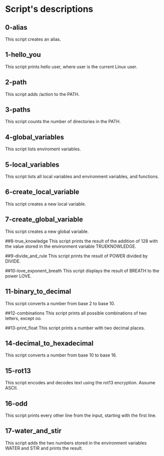 # Script's descriptions

## 0-alias
This script creates an alias.

## 1-hello_you
This script prints hello user, where user is the current Linux user.

## 2-path
This script adds /action to the PATH.

## 3-paths
This script counts the number of directories in the PATH.

## 4-global_variables
This script lists enviroment variables.

## 5-local_variables
This script lists all local variables and environment variables, and functions.

## 6-create_local_variable
This script creates a new local variable.

## 7-create_global_variable
This script creates a new global variable.

##8-true_knowledge
This script prints the result of the addition of 128 with the value stored in the environment variable TRUEKNOWLEDGE.

##9-divide_and_rule
This script  prints the result of POWER divided by DIVIDE.

##10-love_exponent_breath
This script displays the result of BREATH to the power LOVE.

## 11-binary_to_decimal
This script converts a number from base 2 to base 10.

##12-combinations
This script prints all possible combinations of two letters, except oo.

##13-print_float
This script prints a number with two decimal places.

## 14-decimal_to_hexadecimal
This script converts a number from base 10 to base 16.

## 15-rot13
This script encodes and decodes text using the rot13 encryption. Assume ASCII.

## 16-odd
This script prints every other line from the input, starting with the first line.

## 17-water_and_stir
This script adds the two numbers stored in the environment variables WATER and STIR and prints the result.

